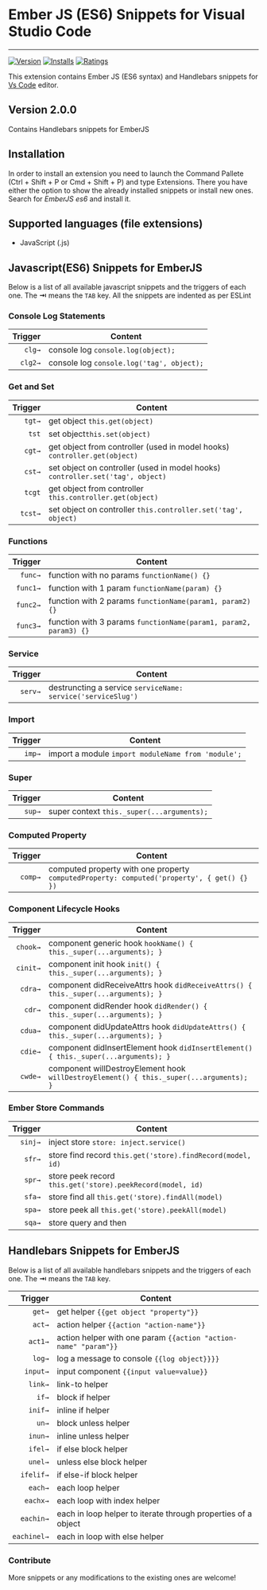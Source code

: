 # Ember JS (ES6) Snippets for Visual Studio Code
-------------------

[![Version](http://vsmarketplacebadge.apphb.com/version/phanitejakomaravolu.EmberES6Snippets.svg)](https://marketplace.visualstudio.com/items?itemName=phanitejakomaravolu.EmberES6Snippets)
[![Installs](http://vsmarketplacebadge.apphb.com/installs/phanitejakomaravolu.EmberES6Snippets.svg)](https://marketplace.visualstudio.com/items?itemName=phanitejakomaravolu.EmberES6Snippets)
[![Ratings](http://vsmarketplacebadge.apphb.com/rating/phanitejakomaravolu.EmberES6Snippets.svg)](https://marketplace.visualstudio.com/items?itemName=phanitejakomaravolu.EmberES6Snippets)

This extension contains Ember JS (ES6 syntax) and Handlebars snippets for [Vs Code][code] editor.

## Version 2.0.0
Contains Handlebars snippets for EmberJS

## Installation

In order to install an extension you need to launch the Command Pallete (Ctrl + Shift + P or Cmd + Shift + P) and type Extensions.
There you have either the option to show the already installed snippets or install new ones. Search for *EmberJS es6* and install it.

## Supported languages (file extensions)
* JavaScript (.js)

## Javascript(ES6) Snippets for EmberJS

Below is a list of all available javascript snippets and the triggers of each one. The **⇥** means the `TAB` key.
All the snippets are indented as per ESLint

### Console Log Statements
| Trigger  | Content |
| -------: | ------- |
| `clg→`   | console log `console.log(object);`|
| `clg2→`  | console log `console.log('tag', object);` |

### Get and Set
| Trigger  | Content |
| -------: | ------- |
| `tgt→`   | get object `this.get(object)`|
| `tst`    | set object`this.set(object)` |
| `cgt→`   | get object from controller (used in model hooks) `controller.get(object)` |
| `cst→`   | set object on controller (used in model hooks) `controller.set('tag', object)` |
| `tcgt`   | get object from controller `this.controller.get(object)` |
| `tcst→`  | set object on controller `this.controller.set('tag', object)` |

### Functions
| Trigger  | Content |
| -------: | ------- |
| `func→`   | function with no params `functionName() {}` |
| `func1→`  | function with 1 param `functionName(param) {}` |
| `func2→`  | function with 2 params `functionName(param1, param2) {}` |
| `func3→`  | function with 3 params `functionName(param1, param2, param3) {}` |

### Service
| Trigger  | Content |
| -------: | ------- |
| `serv→`  | destruncting a service `serviceName: service('serviceSlug')` |

### Import
| Trigger  | Content |
| -------: | ------- |
| `imp→`  | import a module `import moduleName from 'module';` |

### Super
| Trigger  | Content |
| -------: | ------- |
| `sup→`  | super context `this._super(...arguments);` |

### Computed Property
| Trigger  | Content |
| -------: | ------- |
| `comp→`  | computed property with one property `computedProperty: computed('property', { get() {} })` |

### Component Lifecycle Hooks
| Trigger  | Content |
| -------: | ------- |
| `chook→`  | component generic hook `hookName() { this._super(...arguments); }` |
| `cinit→`  | component init hook `init() { this._super(...arguments); }` |
| `cdra→`   | component didReceiveAttrs hook `didReceiveAttrs() { this._super(...arguments); }` |
| `cdr→`    | component didRender hook `didRender() { this._super(...arguments); }` |
| `cdua→`   | component didUpdateAttrs hook `didUpdateAttrs() { this._super(...arguments); }` |
| `cdie→`   | component didInsertElement hook `didInsertElement() { this._super(...arguments); }` |
| `cwde→`   | component willDestroyElement hook `willDestroyElement() { this._super(...arguments); }` |

### Ember Store Commands
| Trigger  | Content |
| -------: | ------- |
| `sinj→`  | inject store `store: inject.service()` |
| `sfr→`  | store find record `this.get('store).findRecord(model, id)` |
| `spr→`   | store peek record `this.get('store).peekRecord(model, id)` |
| `sfa→`   | store find all `this.get('store).findAll(model)` |
| `spa→`   | store peek all `this.get('store).peekAll(model)` |
| `sqa→`   | store query and then |

## Handlebars Snippets for EmberJS

Below is a list of all available handlebars snippets and the triggers of each one. The **⇥** means the `TAB` key.

| Trigger  | Content |
| -------: | ------- |
| `get→`   | get helper `{{get object "property"}}`|
| `act→`   | action helper `{{action "action-name"}}` |
| `act1→`  | action helper with one param `{{action "action-name" "param"}}` |
| `log→`   | log a message to console `{{log object}}}}` |
| `input→` | input component `{{input value=value}}` |
| `link→`  | link-to helper |
| `if→`    | block if helper |
| `inif→`  | inline if helper |
| `un→`    | block unless helper |
| `inun→`  | inline unless helper |
| `ifel→`  | if else block helper |
| `unel→`  | unless else block helper |
| `ifelif→`| if else-if block helper |
| `each→`  | each loop helper |
| `eachx→` | each loop with index helper |
| `eachin→`| each in loop helper to iterate through properties of a object |
| `eachinel→`| each in loop with else helper |

### Contribute
More snippets or any modifications to the existing ones are welcome!

[code]: https://code.visualstudio.com/
